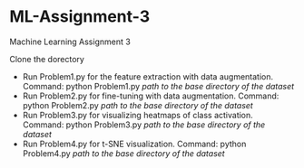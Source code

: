 # ML-Assignment-3
Machine Learning Assignment 3

Clone the dorectory
- Run Problem1.py for the  feature extraction with data augmentation. Command: python Problem1.py *path to the base directory of the dataset*
 - Run Problem2.py for fine-tuning with data augmentation. Command: python Problem2.py *path to the base directory of the dataset*
  - Run Problem3.py for visualizing heatmaps of class activation. Command: python Problem3.py *path to the base directory of the dataset*
  - Run Problem4.py for t-SNE visualization. Command: python Problem4.py *path to the base directory of the dataset*

